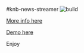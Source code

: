 #knb-news-streamer
![build](https://travis-ci.org/orels1/knb-news-streamer.svg)

[More info here](https://orels1.github.io/knb-news-streamer/)

[Demo here](https://knb-news-streamer.herokuapp.com)

Enjoy
